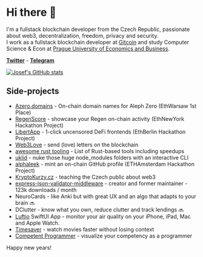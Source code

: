 # Hi there :wave:

I'm a fullstack blockchain developer from the Czech Republic, passionate about web3, decentralization, freedom, privacy and security.
<br/> I work as a fullstack blockchain developer at [Gitcoin](https://gitcoin.co/) and study Computer Science & Econ at [Prague University of Economics and Business](https://www.vse.cz/english/).

**[Twitter](https://twitter.com/atris_eth)** - **[Telegram](https://t.me/vacekj)**

[![Josef's GitHub stats](https://github-readme-stats.vercel.app/api?username=vacekj&show_icons=true&line_height=27&include_all_commits=true)](https://github.com/anuraghazra/github-readme-stats)

## Side-projects
- [Azero.domains](https://github.com/wottpal/azero.domains) - On-chain domain names for Aleph Zero (EthWarsaw 1st Place)
- [RegenScore](https://regenscore.vercel.app/) - showcase your Regen on-chain activity (EthNewYork Hackathon Project)
- [LibertApp](https://github.com/vacekj/libertapp) - 1-click uncensored DeFi frontends (EthBerlin Hackathon Project)
- [Web3Love](https://web3love.vercel.app) - send (love) letters on the blockchain
- [awesome rust tooling](https://github.com/vacekj/awesome-rust-tooling) - List of Rust-based tools including speedups
- [uklid](https://crates.io/crates/uklid) - nuke those huge node_modules folders with an interactive CLI
- [alphaleek](https://github.com/vacekj/alphaleek) - mint an on-chain GitHub profile (ETHAmsterdam Hackathon Project)
- [KryptoKurzy.cz](https://github.com/vacekj/kryptokurzy) - teaching the Czech public about web3
- [express-json-validator-middleware](https://github.com/vacekj/express-json-validator-middleware) - creator and former maintainer - 123k downloads / month
- NeuroCards - like Anki but with great UX and an algo that adapts to your brain 🔜
- DClutter - know what you own, reduce clutter and track lendings 🔜
- [Luftio](https://luftio.cz/) SwiftUI App - monitor your air quality on your iPhone, iPad, Mac and Apple Watch.
- [Timesaver](https://timesaver.vercel.app/) - watch movies faster without losing context
- [Competent Programmer](https://competentprogrammer.vercel.app/) - visualize your competency as a programmer

Happy new years!
